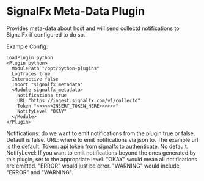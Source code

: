 SignalFx Meta-Data Plugin
==============================

Provides meta-data about host and will send collectd notifications to SignalFx if configured to do so.

Example Config:

```
LoadPlugin python
<Plugin python>
  ModulePath "/opt/python-plugins"
  LogTraces true
  Interactive false
  Import "signalfx_metadata"
  <Module signalfx_metadata>
    Notifications true
    URL "https://ingest.signalfx.com/v1/collectd"
    Token "<<<<<<INSERT_TOKEN_HERE>>>>>>"
    NotifyLevel "OKAY"
  </Module>
</Plugin>
```

Notifications: do we want to emit notifications from the plugin true or false. Default is false.
URL: where to emit notifications via json to. The example url is the default.
Token: api token from signalfx to authenticate. No default.
NotifyLevel: If you want to emit notifications beyond the ones generated by this plugin, set to
  the appropriate level. "OKAY" would mean all notifications are emitted.  "ERROR" would just be
  error.  "WARNING" would include "ERROR" and "WARNING".
